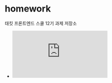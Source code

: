 # homework
태킷 프론트엔드 스쿨 12기 과제 저장소

- ![1주차과제](https://github.com/wnsrl7250/homework/blob/main/about-me.md)
